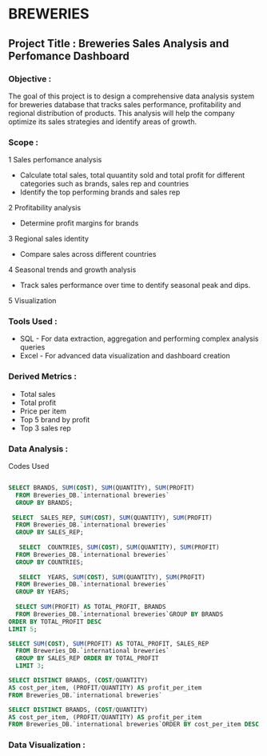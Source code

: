 # BREWERIES

## Project Title : Breweries Sales Analysis and Perfomance Dashboard

### Objective : 
The goal of this project is to design a comprehensive data analysis system for breweries database that tracks sales performance, profitability and regional distribution of products. This analysis will help the company optimize its sales strategies and identify areas of growth.

### Scope :
1 Sales perfomance analysis
 - Calculate total sales, total quuantity sold and total profit for different categories such as brands, sales rep and countries
 - Identify the top performing brands and sales rep
   
2 Profitability analysis
 - Determine profit margins for brands
   
3 Regional sales identity
 - Compare sales across different countries
   
4 Seasonal trends and growth analysis
 - Track sales performance over time to dentify seasonal peak and dips.

5 Visualization

### Tools Used :
- SQL - For data extraction, aggregation and performing complex analysis queries
- Excel - For advanced data visualization and dashboard creation

### Derived Metrics :
- Total sales
- Total profit
- Price per item
- Top 5 brand by profit
- Top 3 sales rep
  

### Data Analysis :
Codes Used
```SQL

SELECT BRANDS, SUM(COST), SUM(QUANTITY), SUM(PROFIT) 
  FROM Breweries_DB.`international breweries`
  GROUP BY BRANDS;
  
 SELECT  SALES_REP, SUM(COST), SUM(QUANTITY), SUM(PROFIT)
  FROM Breweries_DB.`international breweries`
  GROUP BY SALES_REP; 
  
   SELECT  COUNTRIES, SUM(COST), SUM(QUANTITY), SUM(PROFIT)
  FROM Breweries_DB.`international breweries`
  GROUP BY COUNTRIES; 
  
   SELECT  YEARS, SUM(COST), SUM(QUANTITY), SUM(PROFIT)
  FROM Breweries_DB.`international breweries`
  GROUP BY YEARS; 
  
  SELECT SUM(PROFIT) AS TOTAL_PROFIT, BRANDS 
  FROM Breweries_DB.`international breweries`GROUP BY BRANDS
ORDER BY TOTAL_PROFIT DESC 
LIMIT 5;

SELECT SUM(COST), SUM(PROFIT) AS TOTAL_PROFIT, SALES_REP
  FROM Breweries_DB.`international breweries`
  GROUP BY SALES_REP ORDER BY TOTAL_PROFIT
  LIMIT 3; 

SELECT DISTINCT BRANDS, (COST/QUANTITY) 
AS cost_per_item, (PROFIT/QUANTITY) AS profit_per_item 
FROM Breweries_DB.`international breweries`

SELECT DISTINCT BRANDS, (COST/QUANTITY) 
AS cost_per_item, (PROFIT/QUANTITY) AS profit_per_item 
FROM Breweries_DB.`international breweries`ORDER BY cost_per_item DESC LIMIT 2;
```
### Data Visualization :
